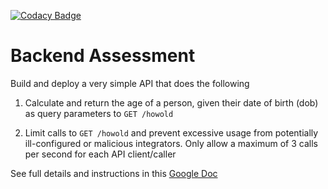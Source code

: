 [![Codacy Badge](https://app.codacy.com/project/badge/Grade/f4822cd40df14560a71a8073c0c3fd88)](https://www.codacy.com/gh/armerillo/ql-task/dashboard?utm_source=github.com&amp;utm_medium=referral&amp;utm_content=armerillo/ql-task&amp;utm_campaign=Badge_Grade)
# Backend Assessment

Build and deploy a very simple API that does the following

1.  Calculate and return the age of a person, given their date of birth (dob) as query parameters to `GET /howold`

2.  Limit calls to `GET /howold` and prevent excessive usage from potentially ill-configured or malicious integrators. Only allow a maximum of 3 calls per second for each API client/caller

See full details and instructions in this [Google Doc](https://docs.google.com/document/d/1ma5vKz0j34gwI9WYrZddMM1ENlQddGOVFJ5qdSq2QlQ)